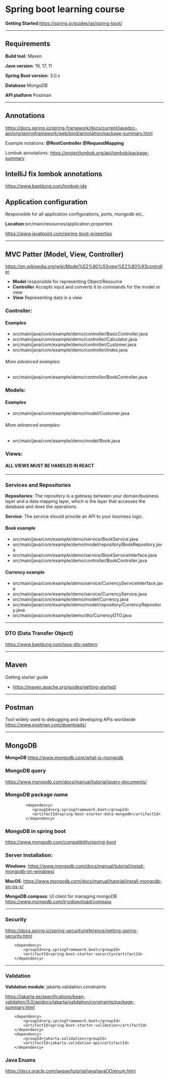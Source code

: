# Spring boot learning course
__Getting Started__:https://spring.io/guides/gs/spring-boot/

---
## Requirements
__Build tool__: Maven

__Jave version__: 19, 17, 11

__Spring Boot version__: 3.0.x

__Database__ MongoDB

__API platform__ Postman

---
## Annotations
https://docs.spring.io/spring-framework/docs/current/javadoc-api/org/springframework/web/bind/annotation/package-summary.html

Example notations:
__@RestController__
__@RequestMapping__

Lombok annotations:
https://projectlombok.org/api/lombok/package-summary

## IntelliJ fix lombok annotations
https://www.baeldung.com/lombok-ide


## Application configuration
Responsible for all application configurations, ports, mongodb etc..

__Location__:src/main/resources/application.properties

https://www.javatpoint.com/spring-boot-properties

---
## MVC Patter (Model, View, Controller)
https://en.wikipedia.org/wiki/Model%E2%80%93view%E2%80%93controller
- __Model__ responsible for representing Object/Resource
- __Controller__ Accepts input and converts it to commands for the model or view
- __View__ Representing data in a view

### Controller:
#### Examples
-  src/main/java/com/example/demo/controller/BasicController.java
-  src/main/java/com/example/demo/controller/Calculator.java
-  src/main/java/com/example/demo/controller/Customer.java
-  src/main/java/com/example/demo/controller/Index.java

###### More advanced examples:

- src/main/java/com/example/demo/controller/BookController.java

### Models:
#### Examples
-  src/main/java/com/example/demo/model/Customer.java
###### More advanced examples:
-  src/main/java/com/example/demo/model/Book.java

### Views:
#### ALL VIEWS MUST BE HANDLED IN REACT

---

### Services and Repositories
__Repositories__: The repository is a gateway between your domain/business layer and a data mapping layer, which is the layer that accesses the database and does the operations.

__Service__: The service should provide an API to your business logic.

#### Book example
- src/main/java/com/example/demo/service/BookService.java
- src/main/java/com/example/demo/model/repository/BookRepository.java
- src/main/java/com/example/demo/service/BookServiceInterface.java
- src/main/java/com/example/demo/controller/BookController.java

#### Currency example
- src/main/java/com/example/demo/service/CurrencyServiceInterface.java
- src/main/java/com/example/demo/service/CurrencyService.java
- src/main/java/com/example/demo/model/Currency.java
- src/main/java/com/example/demo/model/repository/CurrencyRepository.java
- src/main/java/com/example/demo/dto/CurrencyDTO.java

---

### DTO (Data Transfer Object)
https://www.baeldung.com/java-dto-pattern

--- 

## Maven
Getting starter guide
- https://maven.apache.org/guides/getting-started/

---

## Postman

Tool widely used to debugging and developing APIs worldwide
https://www.postman.com/downloads/

---

## MongoDB
__MongoDB__
https://www.mongodb.com/what-is-mongodb

### MongoDB query
https://www.mongodb.com/docs/manual/tutorial/query-documents/

### MongoDB package name
             <dependency>
                <groupId>org.springframework.boot</groupId>
                <artifactId>spring-boot-starter-data-mongodb</artifactId>
             </dependency>

### MongoDB in spring boot
https://www.mongodb.com/compatibility/spring-boot


### Server installation:

__Windows__: https://www.mongodb.com/docs/manual/tutorial/install-mongodb-on-windows/

__MacOS__: https://www.mongodb.com/docs/manual/tutorial/install-mongodb-on-os-x/

__MongoDB compass__: UI client for managing mongoDB
https://www.mongodb.com/try/download/compass 

---

### Security
https://docs.spring.io/spring-security/reference/getting-spring-security.html

        <dependency>
            <groupId>org.springframework.boot</groupId>
            <artifactId>spring-boot-starter-security</artifactId>
        </dependency>

--- 

### Validation

__Validation module__: jakarta.validation.constraints

https://jakarta.ee/specifications/bean-validation/3.0/apidocs/jakarta/validation/constraints/package-summary.html

        <dependency>
            <groupId>org.springframework.boot</groupId>
            <artifactId>spring-boot-starter-validation</artifactId>
        </dependency>
        <dependency>
            <groupId>jakarta.validation</groupId>
            <artifactId>jakarta.validation-api</artifactId>
        </dependency>


### Java Enums
https://docs.oracle.com/javase/tutorial/java/javaOO/enum.html


